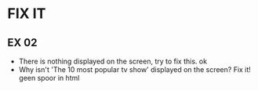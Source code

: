 # FIX IT
## EX 02
* There is nothing displayed on the screen, try to fix this.
ok
* Why isn't 'The 10 most popular tv show' displayed on the screen? Fix it!
geen spoor in html